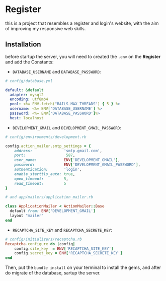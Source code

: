 # Register
this is a project 
that resembles a register and login's website, with 
the aim of improving
my responsive web skills.


## Installation

before startup the server, you will 
need to created the `.env` on the **Register** and add the Constants:
* `DATABASE_USERNAME` and `DATABASE_PASSWORD`:
```yml
# config/database.yml 

default: &default
  adapter: mysql2
  encoding: utf8mb4
  pool: <%= ENV.fetch("RAILS_MAX_THREADS") { 5 } %>
  username: <%= ENV['DATABASE_USERNAME'] %>
  password: <%= ENV['DATABASE_PASSWORD']%>
  host: localhost
```
* `DEVELOPMENT_GMAIL` and `DEVELOPMENT_GMAIL_PASSWORD`:
```ruby
# config/environments/development.rb

config.action_mailer.smtp_settings = {
    address:              'smtp.gmail.com',
    port:                  587,
    user_name:            ENV['DEVELOPMENT_GMAIL'],
    password:             ENV['DEVELOPMENT_GMAIL_PASSWORD'],
    authentication:       'login',
    enable_starttls_auto: true, 
    open_timeout:         5,
    read_timeout:         5 
}

# and app/mailers/application_mailer.rb

class ApplicationMailer < ActionMailer::Base
  default from: ENV['DEVELOPMENT_GMAIL']
  layout "mailer"
end

```
* `RECAPTCHA_SITE_KEY` and `RECAPTCHA_SECRETE_KEY`:

```ruby
# config/initializers/recaptcha.rb
Recaptcha.configure do |config|
    config.site_key  = ENV['RECAPTCHA_SITE_KEY']
    config.secret_key = ENV['RECAPTCHA_SECRETE_KEY']
end

```

Then, put the `bundle install` on your terminal
to install the gems,
and after do migrate of the database, sartup the server.